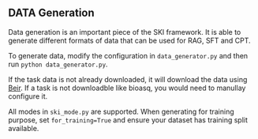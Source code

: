 
## DATA Generation
Data generation is an important piece of the SKI framework. It is able to generate different formats of data that can be used for RAG, SFT and CPT.

To generate data, modify the configuration in `data_generator.py` and then run `python data_generator.py`.

If the task data is not already downloaded, it will download the data using [Beir](https://github.com/beir-cellar/beir/tree/main). If a task is not downloadble like bioasq, you would need to manullay configure it.

All modes in `ski_mode.py` are supported. When generating for training purpose, set `for_training=True` and ensure your dataset has training split available.
